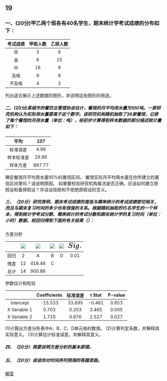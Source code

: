 ## 19
### 一、(20分)甲乙两个班各有40名学生，期末统计学考试成绩的分布如下：

|考试成绩	|甲班人数|	乙班人数|
|:---:|:---:|:---:|
|优|3|6|
|良|6|15|
|中|18|9|
|及格|9|8|
|不及格|4|2|

列出适合展示上述数据的图形，并说明这些图形的用途。

##### 二、(20分)某城市的餐饮业管理协会估计，餐馆的月平均用水量为100吨。一家研究机构认为实际用水量要高于这个数字。该研究机构随机抽取了36家餐馆，记录了每个餐馆的月用水量（单位：吨），经初步计算得到样本数据的部分描述统计量如下：

|平均|107|
|:-:|:-:|
|标准误差|4.99|
|样本标准差|29.96|
|样本方差|897.77|

确定餐馆月平均用水量95%的置信区间。
餐馆实际月平均用水量在你所建立的置信区间里吗？请说明原因。
如果要检验研究机构看法是否正确，应该如何建立原假设和备择假设？并谈谈拒绝和不拒绝原假设的含义。

##### 三、（20分）研究表明，期末考试成绩的高低与概率统计的考试成绩密切相关，而且与期末复习时间的多少也有很强的关系。根据随机抽取的15名学生的一个样本，得到统计学考试分数、概率统计的考试分数和期末统计学的复习时间（单位：小时）数据，经回归得到下面的有关结果（）：
方差分析

||![](../images/df.png)|![](../images/SS.png)|![](../images/MS.png)|![](../images/F.png)|![](../images/Sig..png)|
|:-:|:-:|:-:|:-:|:-:|:-:|
|回归|2|A|B|D|0.01|
|残差|12|418.46|C|		
|总计|14|900.86|		
	
参数估计和检验

||Coefficients|标准误差|t Stat|P-value|
|:-:|:-:|:-:|:-:|:-:|
|Intercept|-15.533|33.695|-0.461|0.653|
|X Variable 1|0.703|0.203|3.465|0.005|
|X Variable 2|1.710|0.676|2.527|0.027|

(1)计算出方差分析表中A、B、C、D单元格的数值。
(2)计算判定系数，并解释其实际意义。
(3)计算估计标准误差，并解释其意义。

##### 四、（20分）简要说明方差分析的基本原理。

##### 五、（20分）谈谈你对时间序列预测的答题思路。


[解答](https://wenku.baidu.com/view/f3a2c1bcfbb069dc5022aaea998fcc22bdd14343?fromShare=1&pn=51)



